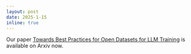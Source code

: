 ```yaml
---
layout: post
date: 2025-1-15
inline: true
---
```


Our paper <a href="https://arxiv.org/abs/2501.08365" target="blank">Towards Best Practices for Open Datasets for LLM Training</a> is available on Arxiv now.